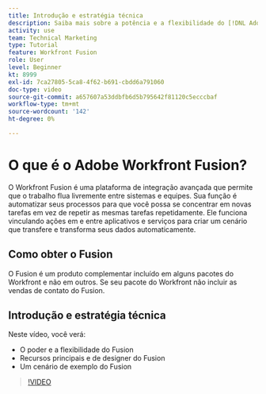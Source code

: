 ```yaml
---
title: Introdução e estratégia técnica
description: Saiba mais sobre a potência e a flexibilidade do [!DNL Adobe Workfront Fusion], os recursos principais e de designer do Fusion e um cenário de exemplo do Fusion.
activity: use
team: Technical Marketing
type: Tutorial
feature: Workfront Fusion
role: User
level: Beginner
kt: 8999
exl-id: 7ca27805-5ca8-4f62-b691-cbdd6a791060
doc-type: video
source-git-commit: a657607a53ddbfb6d5b795642f81120c5ecccbaf
workflow-type: tm+mt
source-wordcount: '142'
ht-degree: 0%

---
```


# O que é o Adobe Workfront Fusion?

O Workfront Fusion é uma plataforma de integração avançada que permite que o trabalho flua livremente entre sistemas e equipes. Sua função é automatizar seus processos para que você possa se concentrar em novas tarefas em vez de repetir as mesmas tarefas repetidamente. Ele funciona vinculando ações em e entre aplicativos e serviços para criar um cenário que transfere e transforma seus dados automaticamente.

## Como obter o Fusion

O Fusion é um produto complementar incluído em alguns pacotes do Workfront e não em outros. Se seu pacote do Workfront não incluir as vendas de contato do Fusion.

## Introdução e estratégia técnica

Neste vídeo, você verá:

* O poder e a flexibilidade do Fusion
* Recursos principais e de designer do Fusion
* Um cenário de exemplo do Fusion

>[!VIDEO](https://video.tv.adobe.com/v/335259/?quality=12&learn=on)
